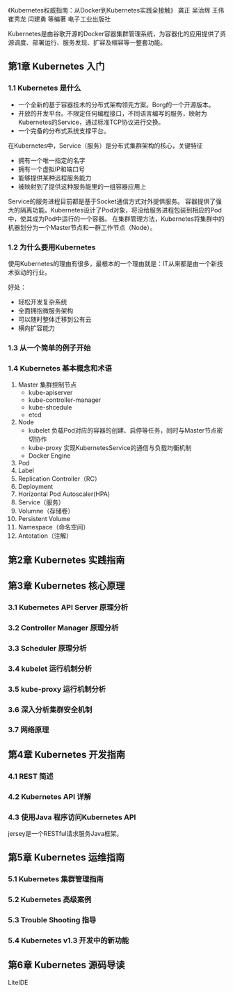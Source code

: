 《Kubernetes权威指南：从Docker到Kubernetes实践全接触》 龚正 吴治辉 王伟 崔秀龙 闫建勇 等编著 电子工业出版社

Kubernetes是由谷歌开源的Docker容器集群管理系统，为容器化的应用提供了资源调度、部署运行、服务发现、扩容及缩容等一整套功能。

## 第1章 Kubernetes 入门
### 1.1 Kubernetes 是什么
- 一个全新的基于容器技术的分布式架构领先方案。Borg的一个开源版本。
- 开放的开发平台。不限定任何编程接口，不同语言编写的服务，映射为Kubernetes的Service，通过标准TCP协议进行交换。
- 一个完备的分布式系统支撑平台。

在Kubernetes中，Service（服务）是分布式集群架构的核心，关键特征
- 拥有一个唯一指定的名字
- 拥有一个虚拟IP和端口号
- 能够提供某种远程服务能力
- 被映射到了提供这种服务能里的一组容器应用上

Service的服务进程目前都是基于Socket通信方式对外提供服务。
容器提供了强大的隔离功能。Kubernetes设计了Pod对象，将没给服务进程包装到相应的Pod中，使其成为Pod中运行的一个容器。
在集群管理方法，Kubernetes将集群中的机器划分为一个Master节点和一群工作节点（Node）。

### 1.2 为什么要用Kubernetes
使用Kubernetes的理由有很多，最根本的一个理由就是：IT从来都是由一个新技术驱动的行业。

好处：
- 轻松开发复杂系统
- 全面拥抱微服务架构
- 可以随时整体迁移到公有云
- 横向扩容能力

### 1.3 从一个简单的例子开始
### 1.4 Kubernetes 基本概念和术语
1. Master 集群控制节点
   - kube-apiserver
   - kube-controller-manager
   - kube-shcedule
   - etcd
2. Node
   - kubelet 负载Pod对应的容器的创建、启停等任务，同时与Master节点密切协作
   - kube-proxy 实现KubernetesService的通信与负载均衡机制
   - Docker Engine
3. Pod
4. Label
5. Replication Controller（RC）
6. Deployment
7. Horizontal Pod Autoscaler(HPA)
8. Service（服务）
9.  Volumne（存储卷）
10. Persistent Volume
11. Namespace（命名空间）
12. Antotation（注解）

## 第2章 Kubernetes 实践指南 

## 第3章 Kubernetes 核心原理
### 3.1 Kubernetes API Server 原理分析
### 3.2 Controller Manager 原理分析
### 3.3 Scheduler 原理分析
### 3.4 kubelet 运行机制分析
### 3.5 kube-proxy 运行机制分析
### 3.6 深入分析集群安全机制
### 3.7 网络原理

## 第4章 Kubernetes 开发指南
### 4.1 REST 简述
### 4.2 Kubernetes API 详解
### 4.3 使用Java 程序访问Kubernetes API
jersey是一个RESTful请求服务Java框架。

## 第5章 Kubernetes 运维指南
### 5.1 Kubernetes 集群管理指南
### 5.2 Kubernetes 高级案例
### 5.3 Trouble Shooting 指导
### 5.4 Kubernetes v1.3 开发中的新功能

## 第6章 Kubernetes 源码导读
LiteIDE
